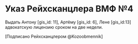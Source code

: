 # Указ Рейхсканцлера ВМФ №4

Выдать Антону [gis_id: 11], Артёму [gis_id: 6], Лене [gis_id:13] адвокатскую лицензию сроком на две недели.

[Подписано Рейхсканцлером @Kozoobmennik]
